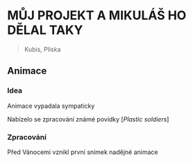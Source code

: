 # MŮJ PROJEKT A MIKULÁŠ HO DĚLAL TAKY

> Kubis, Pliska






## Animace




### Idea

Animace vypadala sympaticky

Nabízelo se zpracování známé povídky [*Plastic soldiers*]




### Zpracování

Před Vánocemi vznikl první snímek nadějné animace


